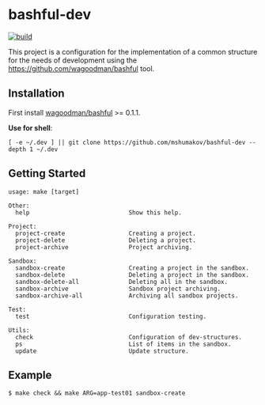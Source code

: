 # bashful-dev

[![build](https://github.com/mshumakov/bashful-dev/workflows/build/badge.svg)](https://github.com/mshumakov/bashful-dev/actions)

This project is a configuration for the implementation of a common structure for the needs of development using the https://github.com/wagoodman/bashful tool.

## Installation

First install [wagoodman/bashful](https://github.com/wagoodman/bashful) >= 0.1.1.

**Use for shell**:

```shell script 
[ -e ~/.dev ] || git clone https://github.com/mshumakov/bashful-dev --depth 1 ~/.dev
```

## Getting Started

```shell script
usage: make [target]

Other:
  help                            Show this help.

Project:
  project-create                  Creating a project.
  project-delete                  Deleting a project.
  project-archive                 Project archiving.

Sandbox:
  sandbox-create                  Creating a project in the sandbox.
  sandbox-delete                  Deleting a project in the sandbox.
  sandbox-delete-all              Deleting all in the sandbox.
  sandbox-archive                 Sandbox project archiving.
  sandbox-archive-all             Archiving all sandbox projects.

Test:
  test                            Configuration testing.

Utils:
  check                           Configuration of dev-structures.
  ps                              List of items in the sandbox.
  update                          Update structure.
```

## Example

```shell script
$ make check && make ARG=app-test01 sandbox-create
```